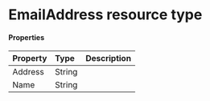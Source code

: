 # EmailAddress resource type



#### Properties
| Property	   | Type	|Description|
|:---------------|:--------|:----------|
|Address|String||
|Name|String||
